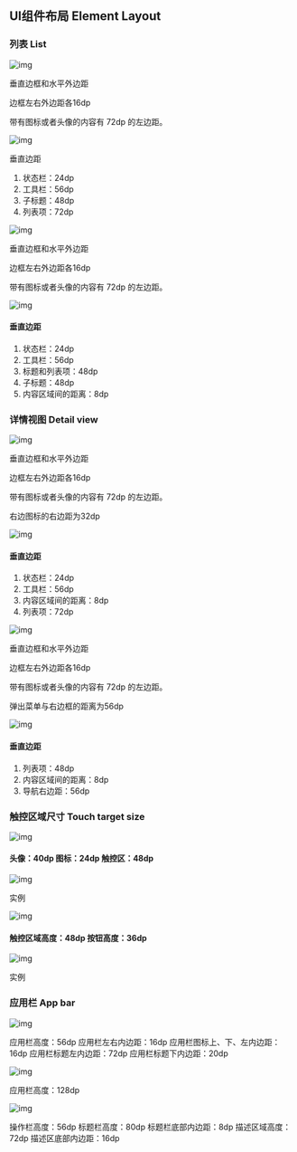 ## UI组件布局 Element Layout

### 列表 List

 ![img](https://www.qijishow.com/down/specification/images/specification/pic02-a.jpg)

  垂直边框和水平外边距

  边框左右外边距各16dp

  带有图标或者头像的内容有 72dp 的左边距。

 ![img](https://www.qijishow.com/down/specification/images/specification/pic02-b.jpg)

  垂直边距

  1. 状态栏：24dp
  2. 工具栏：56dp
  3. 子标题：48dp
  4. 列表项：72dp

 ![img](https://www.qijishow.com/down/specification/images/specification/pic02-c.jpg)

  垂直边框和水平外边距

  边框左右外边距各16dp

  带有图标或者头像的内容有 72dp 的左边距。

 ![img](https://www.qijishow.com/down/specification/images/specification/pic02-d.jpg)

#### 垂直边距

  1. 状态栏：24dp
  2. 工具栏：56dp
  3. 标题和列表项：48dp
  4. 子标题：48dp
  5. 内容区域间的距离：8dp

### 详情视图 Detail view

 ![img](https://www.qijishow.com/down/specification/images/specification/pic03-a.jpg)

  垂直边框和水平外边距

  边框左右外边距各16dp

  带有图标或者头像的内容有 72dp 的左边距。

  右边图标的右边距为32dp

 ![img](https://www.qijishow.com/down/specification/images/specification/pic03-b.jpg)

#### 垂直边距

  1. 状态栏：24dp
  2. 工具栏：56dp
  3. 内容区域间的距离：8dp
  4. 列表项：72dp

 ![img](https://www.qijishow.com/down/specification/images/specification/pic03-c.jpg)

  垂直边框和水平外边距

  边框左右外边距各16dp

  带有图标或者头像的内容有 72dp 的左边距。

  弹出菜单与右边框的距离为56dp

 ![img](https://www.qijishow.com/down/specification/images/specification/pic03-d.jpg)

#### 垂直边距

  1. 列表项：48dp
  2. 内容区域间的距离：8dp
  3. 导航右边距：56dp

### 触控区域尺寸 Touch target size

 ![img](https://www.qijishow.com/down/specification/images/specification/pic04-a.jpg)

#### 头像：40dp   图标：24dp   触控区：48dp

 ![img](https://www.qijishow.com/down/specification/images/specification/pic04-b.jpg)

  实例

 ![img](https://www.qijishow.com/down/specification/images/specification/pic04-c.jpg)

#### 触控区域高度：48dp  按钮高度：36dp

 ![img](https://www.qijishow.com/down/specification/images/specification/pic04-d.jpg)

  实例

### 应用栏 App bar

 ![img](https://www.qijishow.com/down/specification/images/specification/pic05-a.jpg)

  应用栏高度：56dp
  应用栏左右内边距：16dp
  应用栏图标上、下、左内边距：16dp
  应用栏标题左内边距：72dp
  应用栏标题下内边距：20dp

 ![img](https://www.qijishow.com/down/specification/images/specification/pic05-b.jpg)

  应用栏高度：128dp

 ![img](https://www.qijishow.com/down/specification/images/specification/pic05-c.jpg)

  操作栏高度：56dp
  标题栏高度：80dp
  标题栏底部内边距：8dp
  描述区域高度：72dp
  描述区底部内边距：16dp